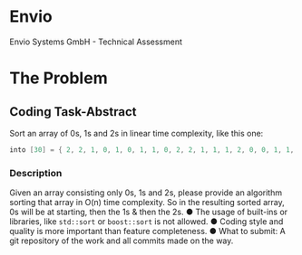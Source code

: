 # Envio
Envio Systems GmbH - Technical Assessment

# The Problem
## Coding Task-Abstract
Sort an array of 0s, 1s and 2s in linear time complexity, like this one:
```c
into [30] = { 2, 2, 1, 0, 1, 0, 1, 1, 0, 2, 2, 1, 1, 1, 2, 0, 0, 1, 1, 0, 1, 0, 1, 2, 0, 0, 0,1, 1, 2};
```
### Description
Given an array consisting only 0s, 1s and 2s, please provide an algorithm sorting that array in
O(n) time complexity. So in the resulting sorted array, 0s will be at starting, then the 1s & then the 2s.
● The usage of built-ins or libraries, like `std::sort` or `boost::sort` is not allowed.
● Coding style and quality is more important than feature completeness.
● What to submit: A git repository of the work and all commits made on the way.

